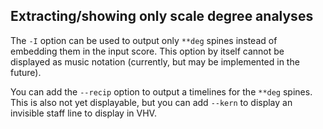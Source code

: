 

## Extracting/showing only scale degree analyses ##

The `-I` option can be used to output only `**deg` spines instead
of embedding them in the input score.  This option by itself cannot
be displayed as music notation (currently, but may be implemented
in the future).

You can add the `--recip` option to output a timelines for the
`**deg` spines.   This is also not yet displayable, but you can add
`--kern` to display an invisible staff line to display in VHV.
